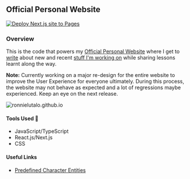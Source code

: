 ## Official Personal Website

[![Deploy Next.js site to Pages](https://github.com/RonnieLutalo/ronnielutalo.github.io/actions/workflows/nextjs-deployment.yaml/badge.svg)](https://github.com/RonnieLutalo/ronnielutalo.github.io/actions/workflows/nextjs-deployment.yaml)

### Overview

This is the code that powers my [Official Personal Website](https://ronnielutalo.github.io) where I get to [write](https://ronnielutalo.github.io/blog) about new and recent [stuff I'm working on](https://ronnielutalo.github.io/work) while sharing lessons learnt along the way.

**Note:** Currently working on a major re-design for the entire website to improve the User Experience for everyone ultimately. During this process, the website may not behave as expected and a lot of regressions maybe experienced. Keep an eye on the next release.

![ronnielutalo.github.io](https://ronnielutalo.github.io/images/site-meta-image-01.png)

#### Tools Used 🚀

- JavaScript/TypeScript
- React.js/Next.js
- CSS

#### Useful Links

- [Predefined Character Entities](http://www.madore.org/~david/computers/unicode/htmlent.html)
